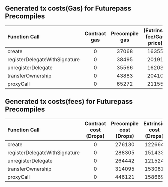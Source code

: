 ## Generated tx costs(Gas) for Futurepass Precompiles

| Function Call                 | Contract gas | Precompile gas | (Extrinsic fee/Gas price) |
|:------------------------------|:------------:|:--------------:|:-------------------------:|
| create                        |      0       |     37068      |           16355           |
| registerDelegateWithSignature |      0       |     38495      |           20191           |
| unregisterDelegate            |      0       |     35566      |           16203           |
| transferOwnership             |      0       |     43883      |           20410           |
| proxyCall                     |      0       |     65272      |           21155           |


## Generated tx costs(fees) for Futurepass Precompiles

| Function Call                 | Contract cost (Drops) | Precompile cost (Drops) | Extrinsic cost (Drops) |
|:------------------------------|:---------------------:|:-----------------------:|:----------------------:|
| create                        |           0           |         276130          |         122664         |
| registerDelegateWithSignature |           0           |         288305          |         151433         |
| unregisterDelegate            |           0           |         264442          |         121524         |
| transferOwnership             |           0           |         314095          |         153081         |
| proxyCall                     |           0           |         446121          |         158669         |
